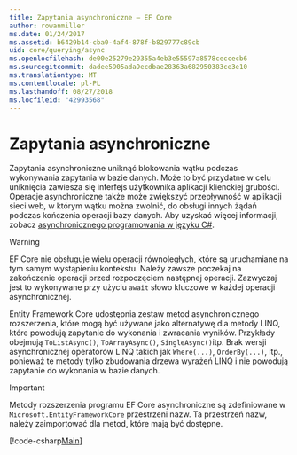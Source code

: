 ```yaml
---
title: Zapytania asynchroniczne — EF Core
author: rowanmiller
ms.date: 01/24/2017
ms.assetid: b6429b14-cba0-4af4-878f-b829777c89cb
uid: core/querying/async
ms.openlocfilehash: de00e25279e29355a4eb3e55597a8578ceccecb6
ms.sourcegitcommit: dadee5905ada9ecdbae28363a682950383ce3e10
ms.translationtype: MT
ms.contentlocale: pl-PL
ms.lasthandoff: 08/27/2018
ms.locfileid: "42993568"
---
```

# <a name="asynchronous-queries"></a>Zapytania asynchroniczne

Zapytania asynchroniczne uniknąć blokowania wątku podczas wykonywania zapytania w bazie danych. Może to być przydatne w celu uniknięcia zawiesza się interfejs użytkownika aplikacji klienckiej grubości. Operacje asynchroniczne także może zwiększyć przepływność w aplikacji sieci web, w którym wątku można zwolnić, do obsługi innych żądań podczas kończenia operacji bazy danych. Aby uzyskać więcej informacji, zobacz [asynchronicznego programowania w języku C#](https://docs.microsoft.com/dotnet/csharp/async).

> [!WARNING]  
> EF Core nie obsługuje wielu operacji równoległych, które są uruchamiane na tym samym wystąpieniu kontekstu. Należy zawsze poczekaj na zakończenie operacji przed rozpoczęciem następnej operacji. Zazwyczaj jest to wykonywane przy użyciu `await` słowo kluczowe w każdej operacji asynchronicznej.

Entity Framework Core udostępnia zestaw metod asynchronicznego rozszerzenia, które mogą być używane jako alternatywę dla metody LINQ, które powodują zapytanie do wykonania i zwracania wyników. Przykłady obejmują `ToListAsync()`, `ToArrayAsync()`, `SingleAsync()`itp. Brak wersji asynchronicznej operatorów LINQ takich jak `Where(...)`, `OrderBy(...)`, itp., ponieważ te metody tylko zbudowania drzewa wyrażeń LINQ i nie powodują zapytanie do wykonania w bazie danych.

> [!IMPORTANT]  
> Metody rozszerzenia programu EF Core asynchroniczne są zdefiniowane w `Microsoft.EntityFrameworkCore` przestrzeni nazw. Ta przestrzeń nazw, należy zaimportować dla metod, które mają być dostępne.

[!code-csharp[Main](../../../samples/core/Querying/Querying/Async/Sample.cs#Sample)]
